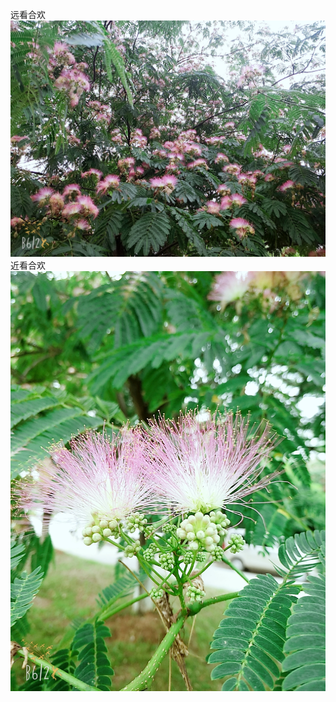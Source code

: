 远看合欢
![image](https://github.com/hezhiy3/pictures/blob/master/001%20.jpg)
近看合欢
![image](https://github.com/hezhiy3/pictures/blob/master/002.jpg)
